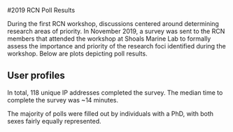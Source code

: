 #2019 RCN Poll Results

During the first RCN workshop, discussions centered around determining research areas of priority. In November 2019, a survey was sent to the RCN members that attended the workshop at Shoals Marine Lab to formally assess the importance and priority of the research foci identified during the workshop. Below are plots depicting poll results.

## User profiles

In total, 118 unique IP addresses completed the survey. The median time to complete the survey was ~14 minutes. 

The majority of polls were filled out by individuals with a PhD, with both sexes fairly equally represented.


